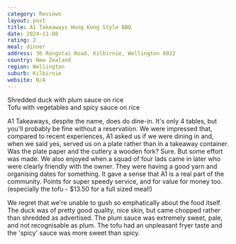 ```yaml
---
category: Reviews
layout: post
title: A1 Takeaways Hong Kong Style BBQ
date: 2024-11-08
rating: 2
meal: dinner
address: 36 Rongotai Road, Kilbirnie, Wellington 6022
country: New Zealand
region: Wellington
suburb: Kilbirnie
website: N/A
---
```

Shredded duck with plum sauce on rice  
Tofu with vegetables and spicy sauce on rice  

A1 Takeaways, despite the name, does do dine-in. It's only 4 tables, but you'll probably be fine without a reservation. We were impressed that, compared to recent experiences, A1 asked us if we were dining in and, when we said yes, served us on a plate rather than in a takeaway container. Was the plate paper and the cutlery a wooden fork? Sure. But some effort was made. We also enjoyed when a squad of four lads came in later who were clearly friendly with the owner. They were having a good yarn and organising dates for something. It gave a sense that A1 is a real part of the community. Points for super speedy service, and for value for money too. (especially the tofu - $13.50 for a full sized meal!) 

We regret that we're unable to gush so emphatically about the food itself. The duck was of pretty good quality, nice skin, but came chopped rather than shredded as advertised. The plum sauce was extremely sweet, pale, and not recognisable as plum. The tofu had an unpleasant fryer taste and the 'spicy' sauce was more sweet than spicy.